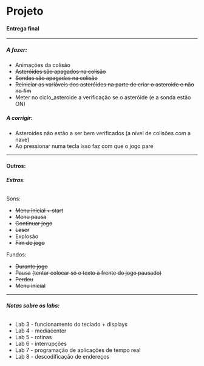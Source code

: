 # Projeto

#### Entrega final

---

##### A fazer:

- Animações da colisão
- ~~Asteróides são apagados na colisão~~
- ~~Sondas são apagadas na colisão~~
- ~~Reiniciar as variáveis dos asteróides na parte de criar o asteroide e não no fim~~
- Meter no ciclo_asteroide a verificação se o asteróide (e a sonda estão ON)

##### A corrigir:

* Asteroides não estão a ser bem verificados (a nível de colisões com a nave)
* Ao pressionar numa tecla isso faz com que o jogo pare

---

#### **Outros:**

###### **Extras**:

Sons:

- ~~Menu inicial + start~~
- ~~Menu pausa~~
- ~~Continuar jogo~~
- ~~Laser~~
- Explosão
- ~~Fim de jogo~~

Fundos:

* ~~Durante jogo~~
* ~~Pausa~~ ~~(tentar colocar só o texto à frente do jogo pausado)~~
* ~~Perdeu~~
* ~~Menu inicial~~

---

###### **Notas sobre os labs:**

* Lab 3 - funcionamento do teclado + displays
* Lab 4 - mediacenter
* Lab 5 - rotinas
* Lab 6 - interrupções
* Lab 7 - programação de aplicações de tempo real
* Lab 8 - descodificação de endereços
